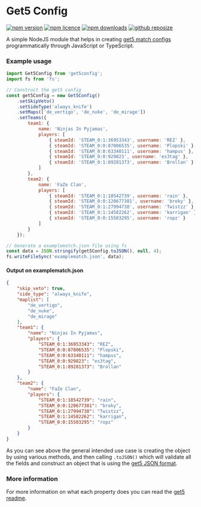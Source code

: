 # Get5 Config

<a href="https://www.npmjs.com/package/get5config"><img src="https://img.shields.io/npm/v/get5config.svg?maxAge=3600" alt="npm version" /></a>
<a href="https://www.npmjs.com/package/get5config"><img src="https://img.shields.io/npm/l/get5config.svg?maxAge=3600" alt="npm licence" /></a>
<a href="https://www.npmjs.com/package/get5config"><img src="https://img.shields.io/npm/dt/get5config.svg?maxAge=3600" alt="npm downloads" /></a>
<a href="https://github.com/GekasD/get5config"><img src="https://img.shields.io/github/repo-size/GekasD/get5config.svg?maxAge=3600" alt="github reposize" /></a>

A simple NodeJS module that helps in creating [get5 match configs](https://github.com/splewis/get5#match-schema) programmatically through JavaScript or TypeScript.

### Example usage

```js
import Get5Config from 'get5config';
import fs from 'fs';

// Construct the get5 config
const get5Config = new Get5Config()
	.setSkipVeto()
	.setSideType('always_knife')
	.setMaps(['de_vertigo', 'de_nuke', 'de_mirage'])
	.setTeams({
		team1: {
			name: 'Ninjas In Pyjamas',
			players: [
				{ steamId: 'STEAM_0:1:36953343', username: 'REZ' },
				{ steamId: 'STEAM_0:0:87806535', username: 'Plopski' },
				{ steamId: 'STEAM_0:0:63340111', username: 'hampus' },
				{ steamId: 'STEAM_0:0:929823', username: 'es3tag' },
				{ steamId: 'STEAM_0:1:89281373', username: 'Brollan' }
			]
		},
		team2: {
			name: 'FaZe Clan',
			players: [
				{ steamId: 'STEAM_0:1:18542739', username: 'rain' },
				{ steamId: 'STEAM_0:0:120677381', username: 'broky' },
				{ steamId: 'STEAM_0:1:27994738', username: 'Twistzz' },
				{ steamId: 'STEAM_0:1:14582262', username: 'karrigan' },
				{ steamId: 'STEAM_0:0:15503295', username: 'ropz' }
			]
		}
	});

// Generate a examplematch.json file using fs
const data = JSON.stringify(get5Config.toJSON(), null, 4);
fs.writeFileSync('examplematch.json', data);
```

#### Output on examplematch.json

```json
{
    "skip_veto": true,
    "side_type": "always_knife",
    "maplist": [
        "de_vertigo",
        "de_nuke",
        "de_mirage"
    ],
    "team1": {
        "name": "Ninjas In Pyjamas",
        "players": {
            "STEAM_0:1:36953343": "REZ",
            "STEAM_0:0:87806535": "Plopski",
            "STEAM_0:0:63340111": "hampus",
            "STEAM_0:0:929823": "es3tag",
            "STEAM_0:1:89281373": "Brollan"
        }
    },
    "team2": {
        "name": "FaZe Clan",
        "players": {
            "STEAM_0:1:18542739": "rain",
            "STEAM_0:0:120677381": "broky",
            "STEAM_0:1:27994738": "Twistzz",
            "STEAM_0:1:14582262": "karrigan",
            "STEAM_0:0:15503295": "ropz"
        }
    }
}
```

As you can see above the general intended use case is creating the object by using various methods, and then calling `.toJSON()` which will validate all the fields and construct an object that is using the [get5 JSON format](https://github.com/splewis/get5/blob/master/configs/get5/example_match.json).

### More information
For more information on what each property does you can read the [get5 readme](https://github.com/splewis/get5#match-schema).